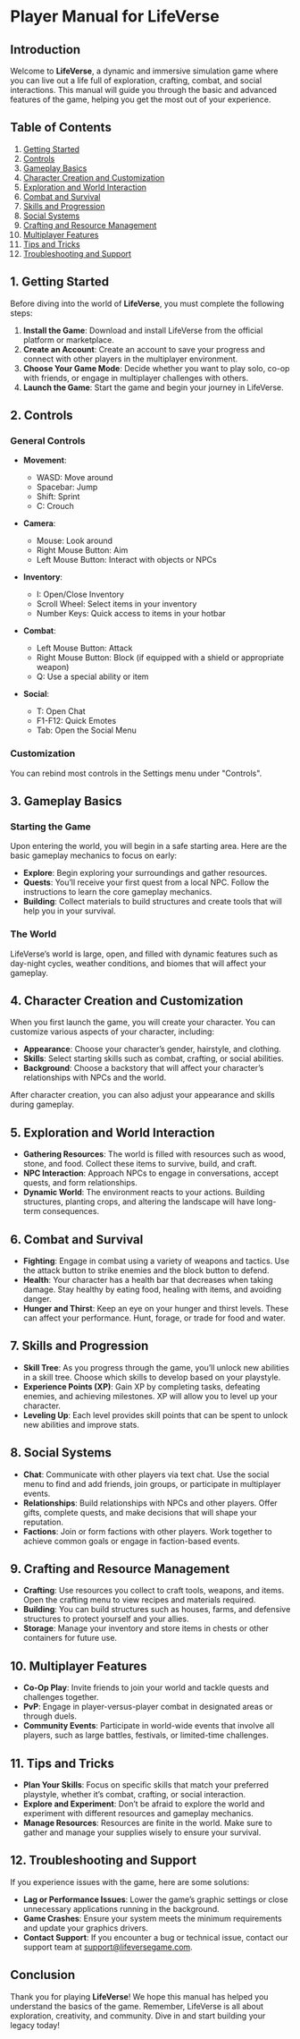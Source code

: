 # Player Manual for LifeVerse

## Introduction
Welcome to **LifeVerse**, a dynamic and immersive simulation game where you can live out a life full of exploration, crafting, combat, and social interactions. This manual will guide you through the basic and advanced features of the game, helping you get the most out of your experience.

## Table of Contents
1. [Getting Started](#getting-started)
2. [Controls](#controls)
3. [Gameplay Basics](#gameplay-basics)
4. [Character Creation and Customization](#character-creation-and-customization)
5. [Exploration and World Interaction](#exploration-and-world-interaction)
6. [Combat and Survival](#combat-and-survival)
7. [Skills and Progression](#skills-and-progression)
8. [Social Systems](#social-systems)
9. [Crafting and Resource Management](#crafting-and-resource-management)
10. [Multiplayer Features](#multiplayer-features)
11. [Tips and Tricks](#tips-and-tricks)
12. [Troubleshooting and Support](#troubleshooting-and-support)

## 1. Getting Started
Before diving into the world of **LifeVerse**, you must complete the following steps:

1. **Install the Game**: Download and install LifeVerse from the official platform or marketplace.
2. **Create an Account**: Create an account to save your progress and connect with other players in the multiplayer environment.
3. **Choose Your Game Mode**: Decide whether you want to play solo, co-op with friends, or engage in multiplayer challenges with others.
4. **Launch the Game**: Start the game and begin your journey in LifeVerse.

## 2. Controls
### General Controls
- **Movement**: 
  - WASD: Move around
  - Spacebar: Jump
  - Shift: Sprint
  - C: Crouch

- **Camera**:
  - Mouse: Look around
  - Right Mouse Button: Aim
  - Left Mouse Button: Interact with objects or NPCs

- **Inventory**:
  - I: Open/Close Inventory
  - Scroll Wheel: Select items in your inventory
  - Number Keys: Quick access to items in your hotbar

- **Combat**:
  - Left Mouse Button: Attack
  - Right Mouse Button: Block (if equipped with a shield or appropriate weapon)
  - Q: Use a special ability or item

- **Social**:
  - T: Open Chat
  - F1-F12: Quick Emotes
  - Tab: Open the Social Menu

### Customization
You can rebind most controls in the Settings menu under "Controls".

## 3. Gameplay Basics
### Starting the Game
Upon entering the world, you will begin in a safe starting area. Here are the basic gameplay mechanics to focus on early:

- **Explore**: Begin exploring your surroundings and gather resources.
- **Quests**: You’ll receive your first quest from a local NPC. Follow the instructions to learn the core gameplay mechanics.
- **Building**: Collect materials to build structures and create tools that will help you in your survival.

### The World
LifeVerse’s world is large, open, and filled with dynamic features such as day-night cycles, weather conditions, and biomes that will affect your gameplay.

## 4. Character Creation and Customization
When you first launch the game, you will create your character. You can customize various aspects of your character, including:

- **Appearance**: Choose your character’s gender, hairstyle, and clothing.
- **Skills**: Select starting skills such as combat, crafting, or social abilities.
- **Background**: Choose a backstory that will affect your character’s relationships with NPCs and the world.

After character creation, you can also adjust your appearance and skills during gameplay.

## 5. Exploration and World Interaction
- **Gathering Resources**: The world is filled with resources such as wood, stone, and food. Collect these items to survive, build, and craft.
- **NPC Interaction**: Approach NPCs to engage in conversations, accept quests, and form relationships.
- **Dynamic World**: The environment reacts to your actions. Building structures, planting crops, and altering the landscape will have long-term consequences.

## 6. Combat and Survival
- **Fighting**: Engage in combat using a variety of weapons and tactics. Use the attack button to strike enemies and the block button to defend.
- **Health**: Your character has a health bar that decreases when taking damage. Stay healthy by eating food, healing with items, and avoiding danger.
- **Hunger and Thirst**: Keep an eye on your hunger and thirst levels. These can affect your performance. Hunt, forage, or trade for food and water.

## 7. Skills and Progression
- **Skill Tree**: As you progress through the game, you’ll unlock new abilities in a skill tree. Choose which skills to develop based on your playstyle.
- **Experience Points (XP)**: Gain XP by completing tasks, defeating enemies, and achieving milestones. XP will allow you to level up your character.
- **Leveling Up**: Each level provides skill points that can be spent to unlock new abilities and improve stats.

## 8. Social Systems
- **Chat**: Communicate with other players via text chat. Use the social menu to find and add friends, join groups, or participate in multiplayer events.
- **Relationships**: Build relationships with NPCs and other players. Offer gifts, complete quests, and make decisions that will shape your reputation.
- **Factions**: Join or form factions with other players. Work together to achieve common goals or engage in faction-based events.

## 9. Crafting and Resource Management
- **Crafting**: Use resources you collect to craft tools, weapons, and items. Open the crafting menu to view recipes and materials required.
- **Building**: You can build structures such as houses, farms, and defensive structures to protect yourself and your allies.
- **Storage**: Manage your inventory and store items in chests or other containers for future use.

## 10. Multiplayer Features
- **Co-Op Play**: Invite friends to join your world and tackle quests and challenges together.
- **PvP**: Engage in player-versus-player combat in designated areas or through duels.
- **Community Events**: Participate in world-wide events that involve all players, such as large battles, festivals, or limited-time challenges.

## 11. Tips and Tricks
- **Plan Your Skills**: Focus on specific skills that match your preferred playstyle, whether it’s combat, crafting, or social interaction.
- **Explore and Experiment**: Don’t be afraid to explore the world and experiment with different resources and gameplay mechanics.
- **Manage Resources**: Resources are finite in the world. Make sure to gather and manage your supplies wisely to ensure your survival.

## 12. Troubleshooting and Support
If you experience issues with the game, here are some solutions:
- **Lag or Performance Issues**: Lower the game’s graphic settings or close unnecessary applications running in the background.
- **Game Crashes**: Ensure your system meets the minimum requirements and update your graphics drivers.
- **Contact Support**: If you encounter a bug or technical issue, contact our support team at [support@lifeversegame.com](mailto:support@lifeversegame.com).

## Conclusion
Thank you for playing **LifeVerse**! We hope this manual has helped you understand the basics of the game. Remember, LifeVerse is all about exploration, creativity, and community. Dive in and start building your legacy today!
